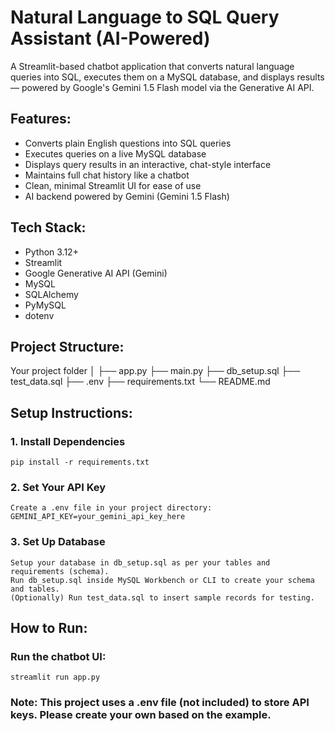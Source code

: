 # Natural Language to SQL Query Assistant (AI-Powered)

A Streamlit-based chatbot application that converts natural language queries into SQL, executes them on a MySQL database, and displays results — powered by Google's Gemini 1.5 Flash model via the Generative AI API.


## Features:

- Converts plain English questions into SQL queries
- Executes queries on a live MySQL database
- Displays query results in an interactive, chat-style interface
- Maintains full chat history like a chatbot
- Clean, minimal Streamlit UI for ease of use
- AI backend powered by Gemini (Gemini 1.5 Flash)


## Tech Stack:

- Python 3.12+
- Streamlit
- Google Generative AI API (Gemini)
- MySQL
- SQLAlchemy
- PyMySQL
- dotenv


## Project Structure:
Your project folder
│
├── app.py 
├── main.py 
├── db_setup.sql 
├── test_data.sql 
├── .env 
├── requirements.txt 
└── README.md 

## Setup Instructions:

### 1️. Install Dependencies
    pip install -r requirements.txt

### 2️. Set Your API Key 
    Create a .env file in your project directory:
    GEMINI_API_KEY=your_gemini_api_key_here

### 3️. Set Up Database
    Setup your database in db_setup.sql as per your tables and requirements (schema).
    Run db_setup.sql inside MySQL Workbench or CLI to create your schema and tables.
    (Optionally) Run test_data.sql to insert sample records for testing.


## How to Run:
### Run the chatbot UI:
    streamlit run app.py

### Note: This project uses a .env file (not included) to store API keys. Please create your own based on the example.






